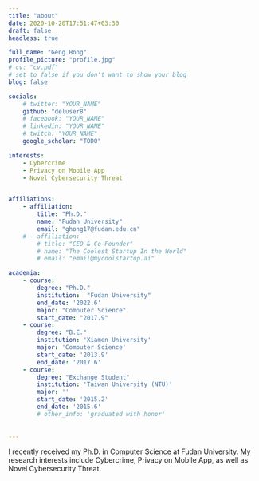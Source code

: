```yaml
---
title: "about"
date: 2020-10-20T17:51:47+03:30
draft: false
headless: true

full_name: "Geng Hong"
profile_picture: "profile.jpg"
# cv: "cv.pdf"
# set to false if you don't want to show your blog
blog: false

socials:
    # twitter: "YOUR_NAME"
    github: "deluser8"
    # facebook: "YOUR_NAME"
    # linkedin: "YOUR_NAME"
    # twitch: "YOUR_NAME"
    google_scholar: "TODO"

interests:
    - Cybercrime
    - Privacy on Mobile App
    - Novel Cybersecurity Threat


affiliations:
    - affiliation:
        title: "Ph.D."
        name: "Fudan University"
        email: "ghong17@fudan.edu.cn"
    # - affiliation:
        # title: "CEO & Co-Founder"
        # name: "The Coolest Startup In the World"
        # email: "email@mycoolstartup.ai"

academia:
    - course:
        degree: "Ph.D."
        institution:  "Fudan University"
        end_date: '2022.6'
        major: "Computer Science"
        start_date: "2017.9"
    - course:
        degree: "B.E."
        institution: 'Xiamen University'
        major: 'Computer Science'
        start_date: '2013.9'
        end_date: '2017.6'
    - course:
        degree: "Exchange Student"
        institution: 'Taiwan University (NTU)'
        major: ''
        start_date: '2015.2'
        end_date: '2015.6'
        # other_info: 'graduated with honor'
        
        
---
```



I recently received my Ph.D. in Computer Science at Fudan University. My research interests include Cybercrime, Privacy on Mobile App, as well as Novel Cybersecurity Threat.


<!-- **Donec** sollicitudin, [ante][1] pulvinar tincidunt luctus, dolor mauris lobortis ex, id tincidunt metus risus nec ex. Curabitur magna mauris, facilisis vitae porttitor vitae, tincidunt sed mi. In at dui lectus. Integer ante arcu, vestibulum fermentum ante eu, maximus maximus quam. Curabitur placerat cursus posuere. Phasellus dui lorem, varius a augue non, eleifend accumsan mauris. Aenean varius posuere feugiat. In hac habitasse platea dictumst. Aenean quis ex quis nisl consequat fermentum in vitae nunc. Proin consectetur ac nulla in tempus. Maecenas enim nisi, pulvinar sit amet fermentum eget, ultrices vitae enim. Etiam vel sollicitudin felis. -->


<!-- Donec sollicitudin, ante pulvinar tincidunt luctus, dolor mauris lobortis ex, id tincidunt metus risus nec ex. Curabitur magna mauris, facilisis vitae porttitor vitae,  -->


<!-- [1]: ahadsfsa.com -->